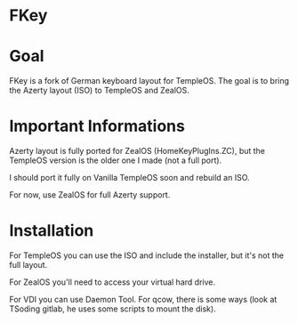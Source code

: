 # FKey

# Goal

FKey is a fork of German keyboard layout for TempleOS.
The goal is to bring the Azerty layout (ISO) to TempleOS and ZealOS.

# Important Informations

Azerty layout is fully ported for ZealOS (HomeKeyPlugIns.ZC), but the TempleOS version is the older one I made (not a full port).

I should port it fully on Vanilla TempleOS soon and rebuild an ISO.

For now, use ZealOS for full Azerty support.

# Installation

For TempleOS you can use the ISO and include the installer, but it's not the full layout.

For ZealOS you'll need to access your virtual hard drive.

For VDI you can use Daemon Tool. For qcow, there is some ways (look at TSoding gitlab, he uses some scripts to mount the disk).
